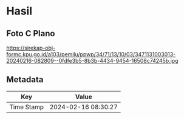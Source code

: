 # Hasil

## Foto C Plano

https://sirekap-obj-formc.kpu.go.id/a103/pemilu/ppwp/34/71/13/10/03/3471131003013-20240216-082809--0fdfe3b5-8b3b-4434-9454-16508c74245b.jpg


## Metadata

| Key        | Value               |
| ---------- | ------------------- |
| Time Stamp | 2024-02-16 08:30:27 |



